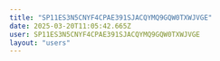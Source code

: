 ```yaml
---
title: "SP11ES3N5CNYF4CPAE391SJACQYMQ9GQW0TXWJVGE"
date: 2025-03-20T11:05:42.665Z
user: SP11ES3N5CNYF4CPAE391SJACQYMQ9GQW0TXWJVGE
layout: "users"
---
```

    